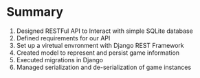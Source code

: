 Summary
============================
1. Designed RESTFul API to Interact with simple SQLite database
2. Defined requirements for our API
3. Set up a viretual envronment with Django REST Framework
4. Created model to represent and persist game information
5. Executed migrations in Django
6. Managed serialization and de-serialization of game instances

